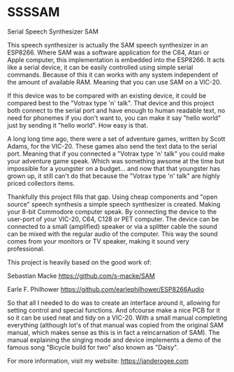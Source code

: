 # SSSSAM
Serial Speech Synthesizer SAM

This speech synthesizer is actually the SAM speech synthesizer in an ESP8266.
Where SAM was a software application for the C64, Atari or Apple computer, this implementation is embedded into the ESP8266. It acts like a serial device, it can be easily controlled using simple serial commands. Because of this it can works with any system independent of the amount of available RAM. Meaning that you can use SAM on a VIC-20.

If this device was to be compared with an existing device, it could be compared best to the "Votrax type 'n' talk". That device and this project both connect to the serial port and have enough to human readable text, no need for phonemes if you don't want to, you can make it say "hello world" just by sending it "hello world". How easy is that.

A long long time ago, there were a set of adventure games, written by Scott Adams, for the VIC-20. These games also send the text data to the serial port. Meaning that if you connected a "Votrax type 'n' talk" you could make your adventure game speak. Which was something awsome at the time but impossible for a youngster on a budget... and now that that youngster has grown up, it still can't do that because the "Votrax type 'n' talk" are highly priced collectors items.

Thankfully this project fills that gap.
Using cheap components and "open source" speech synthesis a simple speech synthesizer is created.
Making your 8-bit Commodore computer speak. By connecting the device to the user-port of your VIC-20, C64, C128 or PET computer. The device can be connected to a small (amplified) speaker or via a splitter cable the sound can be mixed with the regular audio of the computer. This way the sound comes from your monitors or TV speaker, making it sound very professional.

This project is heavily based on the good work of:

Sebastian Macke     https://github.com/s-macke/SAM

Earle F. Philhower  https://github.com/earlephilhower/ESP8266Audio

So that all I needed to do was to create an interface around it, allowing for setting control and special functions. And ofcourse make a nice PCB for it so it can be used neat and tidy on a VIC-20. With a small manual completing everything (although lot's of that manual was copied from the original SAM manual, which makes sense as this is in fact a reincarnation of SAM). The manual explaining the singing mode and device implements a demo of the famous song "Bicycle build for two" also known as "Daisy".

For more information, visit my website: https://janderogee.com

